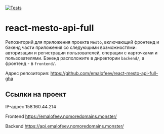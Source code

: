 [![Tests](https://github.com/emalofeev/react-mesto-api-full-gha/actions/workflows/tests.yml/badge.svg)](https://github.com/emalofeev/react-mesto-api-full-gha/actions/workflows/tests.yml)
# react-mesto-api-full
Репозиторий для приложения проекта `Mesto`, включающий фронтенд и бэкенд части приложения со следующими возможностями: авторизации и регистрации пользователей, операции с карточками и пользователями. Бэкенд расположите в директории `backend/`, а фронтенд - в `frontend/`. 

Адрес репозитория: https://github.com/emalofeev/react-mesto-api-full-gha

## Ссылки на проект

IP-адрес 158.160.44.214

Frontend https://emalofeev.nomoredomains.monster/

Backend https://api.emalofeev.nomoredomains.monster/
